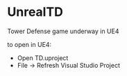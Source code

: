 # UnrealTD
Tower Defense game underway in UE4

to open in UE4:
- Open TD.uproject
- File -> Refresh Visual Studio Project

